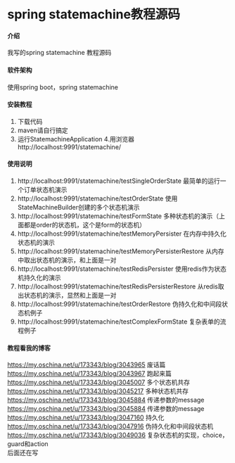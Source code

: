 # spring statemachine教程源码

#### 介绍
我写的spring statemachine 教程源码

#### 软件架构
使用spring boot，spring statemachine


#### 安装教程

1. 下载代码
2. maven请自行搞定
3. 运行StatemachineApplication
4.用浏览器http://localhost:9991/statemachine/

#### 使用说明

1. http://localhost:9991/statemachine/testSingleOrderState 最简单的运行一个订单状态机演示
2. http://localhost:9991/statemachine/testOrderState 使用StateMachineBuilder创建的多个状态机演示
3. http://localhost:9991/statemachine/testFormState 多种状态机的演示（上面都是order的状态机，这个是form的状态机）
4. http://localhost:9991/statemachine/testMemoryPersister 在内存中持久化状态机的演示
5. http://localhost:9991/statemachine/testMemoryPersisterRestore 从内存中取出状态机的演示，和上面是一对
6. http://localhost:9991/statemachine/testRedisPersister 使用redis作为状态机持久化的演示
7. http://localhost:9991/statemachine/testRedisPersisterRestore 从redis取出状态机的演示，显然和上面是一对
8. http://localhost:9991/statemachine/testOrderRestore 伪持久化和中间段状态机例子
9. http://localhost:9991/statemachine/testComplexFormState 复杂表单的流程例子

#### 教程看我的博客
https://my.oschina.net/u/173343/blog/3043965 废话篇 <br/>
https://my.oschina.net/u/173343/blog/3043967 跑起来篇 <br/>
https://my.oschina.net/u/173343/blog/3045007 多个状态机共存 <br/>
https://my.oschina.net/u/173343/blog/3045217 多种状态机共存<br/>
https://my.oschina.net/u/173343/blog/3045884 传递参数的message<br/>
https://my.oschina.net/u/173343/blog/3045884 传递参数的message<br/>
https://my.oschina.net/u/173343/blog/3047160 持久化<br/>
https://my.oschina.net/u/173343/blog/3047916 伪持久化和中间段状态机<br/>
https://my.oschina.net/u/173343/blog/3049036 复杂状态机的实现，choice，guard和action<br/>
后面还在写